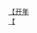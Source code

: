 [【开年](http://tieba.baidu.com/p/2130848204?see_lz=1&pn=)   
[【](http://tieba.baidu.com/p/2130855595?see_lz=1&pn=)   
